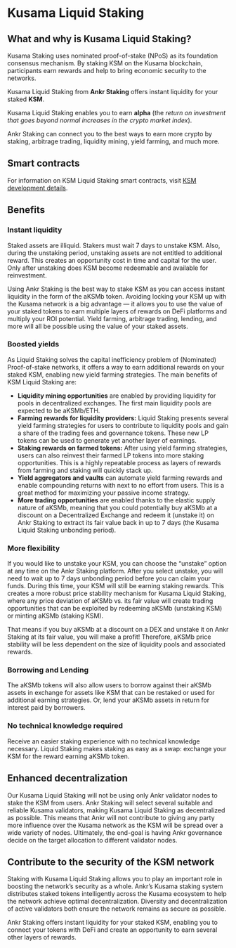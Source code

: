 # Kusama Liquid Staking

## What and why is Kusama Liquid Staking?
Kusama Staking uses nominated proof-of-stake (NPoS) as its foundation consensus mechanism. By staking KSM on the Kusama blockchain, participants earn rewards and help to bring economic security to the networks. 

Kusama Liquid Staking from **Ankr Staking** offers instant liquidity for your staked **KSM**.

Kusama Liquid Staking enables you to earn **alpha** (the _return on investment that goes beyond normal increases in the crypto market index_).

Ankr Staking can connect you to the best ways to earn more crypto by staking, arbitrage trading, liquidity mining, yield farming, and much more.

## Smart contracts
For information on KSM Liquid Staking smart contracts, visit [KSM development details](/staking/for-integrators/dev-details/ksm-liquid-staking-mechanics/#smart-contracts).


## Benefits

### Instant liquidity
Staked assets are illiquid. Stakers must wait 7 days to unstake KSM. Also, during the unstaking period, unstaking assets are not entitled to additional reward. This creates an opportunity cost in time and capital for the user. Only after unstaking does KSM become redeemable and available for reinvestment. 

Using Ankr Staking is the best way to stake KSM as you can access instant liquidity in the form of the aKSMb token. Avoiding locking your KSM up with the Kusama network is a big advantage — it allows you to use the value of your staked tokens to earn multiple layers of rewards on DeFi platforms and multiply your ROI potential. Yield farming, arbitrage trading, lending, and more will all be possible using the value of your staked assets.

### Boosted yields
As Liquid Staking solves the capital inefficiency problem of (Nominated) Proof-of-stake networks, it offers a way to earn additional rewards on your staked KSM, enabling new yield farming strategies. The main benefits of KSM Liquid Staking are:

* **Liquidity mining opportunities** are enabled by providing liquidity for pools in decentralized exchanges. The first main liquidity pools are expected to be aKSMb/ETH.
* **Farming rewards for liquidity providers:** Liquid Staking presents several yield farming strategies for users to contribute to liquidity pools and gain a share of the trading fees and governance tokens. These new LP tokens can be used to generate yet another layer of earnings.
* **Staking rewards on farmed tokens:** After using yield farming strategies, users can also reinvest their farmed LP tokens into more staking opportunities. This is a highly repeatable process as layers of rewards from farming and staking will quickly stack up.
* **Yield aggregators and vaults** can automate yield farming rewards and enable compounding returns with next to no effort from users. This is a great method for maximizing your passive income strategy.
* **More trading opportunities** are enabled thanks to the elastic supply nature of aKSMb, meaning that you could potentially buy aKSMb at a discount on a Decentralized Exchange and redeem it (unstake it) on Ankr Staking to extract its fair value back in up to 7 days (the Kusama Liquid Staking unbonding period).

### More flexibility
If you would like to unstake your KSM, you can choose the “unstake” option at any time on the Ankr Staking platform. After you select unstake, you will need to wait up to 7 days unbonding period before you can claim your funds. During this time, your KSM will still be earning staking rewards. This creates a more robust price stability mechanism for Kusama Liquid Staking, where any price deviation of aKSMb vs. its fair value will create trading opportunities that can be exploited by redeeming aKSMb (unstaking KSM) or minting aKSMb (staking KSM).

That means if you buy aKSMb at a discount on a DEX and unstake it on Ankr Staking at its fair value, you will make a profit! Therefore, aKSMb price stability will be less dependent on the size of liquidity pools and associated rewards.

### Borrowing and Lending
The aKSMb tokens will also allow users to borrow against their aKSMb assets in exchange for assets like KSM that can be restaked or used for additional earning strategies. Or, lend your aKSMb assets in return for interest paid by borrowers.

### No technical knowledge required
Receive an easier staking experience with no technical knowledge necessary. Liquid Staking makes staking as easy as a swap: exchange your KSM for the reward earning aKSMb token.

## Enhanced decentralization
Our Kusama Liquid Staking will not be using only Ankr validator nodes to stake the KSM from users. Ankr Staking will select several suitable and reliable Kusama validators, making Kusama Liquid Staking as decentralized as possible. This means that Ankr will not contribute to giving any party more influence over the Kusama network as the KSM will be spread over a wide variety of nodes. Ultimately, the end-goal is having Ankr governance decide on the target allocation to different validator nodes.

## Contribute to the security of the KSM network
Staking with Kusama Liquid Staking allows you to play an important role in boosting the network’s security as a whole. Ankr’s Kusama staking system distributes staked tokens intelligently across the Kusama ecosystem to help the network achieve optimal decentralization. Diversity and decentralization of active validators both ensure the network remains as secure as possible.

Ankr Staking offers instant liquidity for your staked KSM, enabling you to connect your tokens with DeFi and create an opportunity to earn several other layers of rewards.

